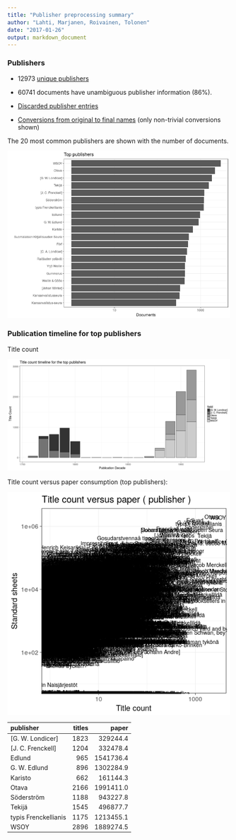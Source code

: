 ```yaml
---
title: "Publisher preprocessing summary"
author: "Lahti, Marjanen, Roivainen, Tolonen"
date: "2017-01-26"
output: markdown_document
---
```



### Publishers

 * 12973 [unique publishers](output.tables/publisher_accepted.csv)

 * 60741 documents have unambiguous publisher information (86%). 

 * [Discarded publisher entries](output.tables/publisher_discarded.csv)

 * [Conversions from original to final names](output.tables/publisher_conversion_nontrivial.csv) (only non-trivial conversions shown)


The 20 most common publishers are shown with the number of documents. 

![plot of chunk summarypublisher2](figure/summarypublisher2-1.png)

### Publication timeline for top publishers

Title count

![plot of chunk summaryTop10pubtimeline](figure/summaryTop10pubtimeline-1.png)



Title count versus paper consumption (top publishers):

![plot of chunk publishertitlespapers](figure/publishertitlespapers-1.png)

|publisher            | titles|     paper|
|:--------------------|------:|---------:|
|[G. W. Londicer]     |   1823|  329244.4|
|[J. C. Frenckell]    |   1204|  332478.4|
|Edlund               |    965| 1541736.4|
|G. W. Edlund         |    896| 1302284.9|
|Karisto              |    662|  161144.3|
|Otava                |   2166| 1991411.0|
|Söderström           |   1188|  943227.8|
|Tekijä               |   1545|  496877.7|
|typis Frenckellianis |   1175| 1213455.1|
|WSOY                 |   2896| 1889274.5|


